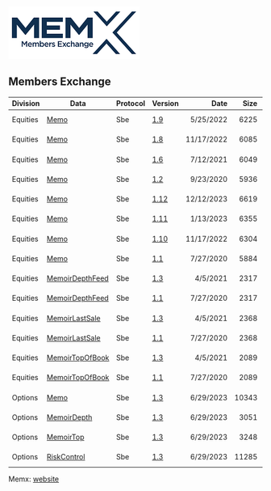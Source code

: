 [![Memx](https://github.com/Open-Markets-Initiative/Directory/blob/main/Organizations/Memx/Images/Logo.png)](https://memx.com)


## Members Exchange

| Division | Data | Protocol | Version | Date | Size | [Status][Omi.Glossary.Status] | [Testing][Omi.Glossary.Testing] | Specification |
| --- | --- | --- | --- | ---: | ---: | --- | --- | --- |
| Equities | [Memo][Memx.Equities.Memo.Sbe.v1.9.Dissector] | Sbe | [1.9][Memx.Equities.Memo.Sbe.v1.9.Dissector] | 5/25/2022 | 6225 | [Deprecated][Omi.Glossary.Status.Deprecated] | [Untested][Omi.Glossary.Testing.Untested] | [url][Memx.Equities.Memo.Sbe.v1.9.Url] - [pdf][Memx.Equities.Memo.Sbe.v1.9.Pdf] - [xml][Memx.Equities.Memo.Sbe.v1.9.Xml] |
| Equities | [Memo][Memx.Equities.Memo.Sbe.v1.8.Dissector] | Sbe | [1.8][Memx.Equities.Memo.Sbe.v1.8.Dissector] | 11/17/2022 | 6085 | [Deprecated][Omi.Glossary.Status.Deprecated] | [Untested][Omi.Glossary.Testing.Untested] | [url][Memx.Equities.Memo.Sbe.v1.8.Url] - [pdf][Memx.Equities.Memo.Sbe.v1.8.Pdf] - [xml][Memx.Equities.Memo.Sbe.v1.8.Xml] |
| Equities | [Memo][Memx.Equities.Memo.Sbe.v1.6.Dissector] | Sbe | [1.6][Memx.Equities.Memo.Sbe.v1.6.Dissector] | 7/12/2021 | 6049 | [Deprecated][Omi.Glossary.Status.Deprecated] | [Untested][Omi.Glossary.Testing.Untested] | [url][Memx.Equities.Memo.Sbe.v1.6.Url] - [pdf][Memx.Equities.Memo.Sbe.v1.6.Pdf] - [xml][Memx.Equities.Memo.Sbe.v1.6.Xml] |
| Equities | [Memo][Memx.Equities.Memo.Sbe.v1.2.Dissector] | Sbe | [1.2][Memx.Equities.Memo.Sbe.v1.2.Dissector] | 9/23/2020 | 5936 | [Deprecated][Omi.Glossary.Status.Deprecated] | [Untested][Omi.Glossary.Testing.Untested] | [url][Memx.Equities.Memo.Sbe.v1.2.Url] - [pdf][Memx.Equities.Memo.Sbe.v1.2.Pdf] - [xml][Memx.Equities.Memo.Sbe.v1.2.Xml] |
| Equities | [Memo][Memx.Equities.Memo.Sbe.v1.12.Dissector] | Sbe | [1.12][Memx.Equities.Memo.Sbe.v1.12.Dissector] | 12/12/2023 | 6619 | [Active][Omi.Glossary.Status.Active] | [Untested][Omi.Glossary.Testing.Untested] | [url][Memx.Equities.Memo.Sbe.v1.12.Url] - [pdf][Memx.Equities.Memo.Sbe.v1.12.Pdf] - [xml][Memx.Equities.Memo.Sbe.v1.12.Xml] |
| Equities | [Memo][Memx.Equities.Memo.Sbe.v1.11.Dissector] | Sbe | [1.11][Memx.Equities.Memo.Sbe.v1.11.Dissector] | 1/13/2023 | 6355 | [Active][Omi.Glossary.Status.Active] | [Untested][Omi.Glossary.Testing.Untested] | [url][Memx.Equities.Memo.Sbe.v1.11.Url] - [pdf][Memx.Equities.Memo.Sbe.v1.11.Pdf] - [xml][Memx.Equities.Memo.Sbe.v1.11.Xml] |
| Equities | [Memo][Memx.Equities.Memo.Sbe.v1.10.Dissector] | Sbe | [1.10][Memx.Equities.Memo.Sbe.v1.10.Dissector] | 11/17/2022 | 6304 | [Deprecated][Omi.Glossary.Status.Deprecated] | [Untested][Omi.Glossary.Testing.Untested] | [url][Memx.Equities.Memo.Sbe.v1.10.Url] - [pdf][Memx.Equities.Memo.Sbe.v1.10.Pdf] - [xml][Memx.Equities.Memo.Sbe.v1.10.Xml] |
| Equities | [Memo][Memx.Equities.Memo.Sbe.v1.1.Dissector] | Sbe | [1.1][Memx.Equities.Memo.Sbe.v1.1.Dissector] | 7/27/2020 | 5884 | [Deprecated][Omi.Glossary.Status.Deprecated] | [Untested][Omi.Glossary.Testing.Untested] | [url][Memx.Equities.Memo.Sbe.v1.1.Url] - [pdf][Memx.Equities.Memo.Sbe.v1.1.Pdf] - [xml][Memx.Equities.Memo.Sbe.v1.1.Xml] |
| Equities | [MemoirDepthFeed][Memx.Equities.MemoirDepthFeed.Sbe.v1.3.Dissector] | Sbe | [1.3][Memx.Equities.MemoirDepthFeed.Sbe.v1.3.Dissector] | 4/5/2021 | 2317 | [Active][Omi.Glossary.Status.Active] | [Beta][Omi.Glossary.Testing.Beta] | [url][Memx.Equities.MemoirDepthFeed.Sbe.v1.3.Url] - [pdf][Memx.Equities.MemoirDepthFeed.Sbe.v1.3.Pdf] - [xml][Memx.Equities.MemoirDepthFeed.Sbe.v1.3.Xml] |
| Equities | [MemoirDepthFeed][Memx.Equities.MemoirDepthFeed.Sbe.v1.1.Dissector] | Sbe | [1.1][Memx.Equities.MemoirDepthFeed.Sbe.v1.1.Dissector] | 7/27/2020 | 2317 | [Deprecated][Omi.Glossary.Status.Deprecated] | [Beta][Omi.Glossary.Testing.Beta] | [url][Memx.Equities.MemoirDepthFeed.Sbe.v1.1.Url] - [pdf][Memx.Equities.MemoirDepthFeed.Sbe.v1.1.Pdf] - [xml][Memx.Equities.MemoirDepthFeed.Sbe.v1.1.Xml] |
| Equities | [MemoirLastSale][Memx.Equities.MemoirLastSale.Sbe.v1.3.Dissector] | Sbe | [1.3][Memx.Equities.MemoirLastSale.Sbe.v1.3.Dissector] | 4/5/2021 | 2368 | [Active][Omi.Glossary.Status.Active] | [Beta][Omi.Glossary.Testing.Beta] | [url][Memx.Equities.MemoirLastSale.Sbe.v1.3.Url] - [pdf][Memx.Equities.MemoirLastSale.Sbe.v1.3.Pdf] - [xml][Memx.Equities.MemoirLastSale.Sbe.v1.3.Xml] |
| Equities | [MemoirLastSale][Memx.Equities.MemoirLastSale.Sbe.v1.1.Dissector] | Sbe | [1.1][Memx.Equities.MemoirLastSale.Sbe.v1.1.Dissector] | 7/27/2020 | 2368 | [Deprecated][Omi.Glossary.Status.Deprecated] | [Beta][Omi.Glossary.Testing.Beta] | [url][Memx.Equities.MemoirLastSale.Sbe.v1.1.Url] - [pdf][Memx.Equities.MemoirLastSale.Sbe.v1.1.Pdf] - [xml][Memx.Equities.MemoirLastSale.Sbe.v1.1.Xml] |
| Equities | [MemoirTopOfBook][Memx.Equities.MemoirTopOfBook.Sbe.v1.3.Dissector] | Sbe | [1.3][Memx.Equities.MemoirTopOfBook.Sbe.v1.3.Dissector] | 4/5/2021 | 2089 | [Active][Omi.Glossary.Status.Active] | [Beta][Omi.Glossary.Testing.Beta] | [url][Memx.Equities.MemoirTopOfBook.Sbe.v1.3.Url] - [pdf][Memx.Equities.MemoirTopOfBook.Sbe.v1.3.Pdf] - [xml][Memx.Equities.MemoirTopOfBook.Sbe.v1.3.Xml] |
| Equities | [MemoirTopOfBook][Memx.Equities.MemoirTopOfBook.Sbe.v1.1.Dissector] | Sbe | [1.1][Memx.Equities.MemoirTopOfBook.Sbe.v1.1.Dissector] | 7/27/2020 | 2089 | [Deprecated][Omi.Glossary.Status.Deprecated] | [Beta][Omi.Glossary.Testing.Beta] | [url][Memx.Equities.MemoirTopOfBook.Sbe.v1.1.Url] - [pdf][Memx.Equities.MemoirTopOfBook.Sbe.v1.1.Pdf] - [xml][Memx.Equities.MemoirTopOfBook.Sbe.v1.1.Xml] |
| Options | [Memo][Memx.Options.Memo.Sbe.v1.3.Dissector] | Sbe | [1.3][Memx.Options.Memo.Sbe.v1.3.Dissector] | 6/29/2023 | 10343 | [Active][Omi.Glossary.Status.Active] | [Beta][Omi.Glossary.Testing.Beta] | [url][Memx.Options.Memo.Sbe.v1.3.Url] - [pdf][Memx.Options.Memo.Sbe.v1.3.Pdf] - [xml][Memx.Options.Memo.Sbe.v1.3.Xml] |
| Options | [MemoirDepth][Memx.Options.MemoirDepth.Sbe.v1.3.Dissector] | Sbe | [1.3][Memx.Options.MemoirDepth.Sbe.v1.3.Dissector] | 6/29/2023 | 3051 | [Active][Omi.Glossary.Status.Active] | [Verified][Omi.Glossary.Testing.Verified] | [url][Memx.Options.MemoirDepth.Sbe.v1.3.Url] - [pdf][Memx.Options.MemoirDepth.Sbe.v1.3.Pdf] - [xml][Memx.Options.MemoirDepth.Sbe.v1.3.Xml] |
| Options | [MemoirTop][Memx.Options.MemoirTop.Sbe.v1.3.Dissector] | Sbe | [1.3][Memx.Options.MemoirTop.Sbe.v1.3.Dissector] | 6/29/2023 | 3248 | [Active][Omi.Glossary.Status.Active] | [Beta][Omi.Glossary.Testing.Beta] | [url][Memx.Options.MemoirTop.Sbe.v1.3.Url] - [pdf][Memx.Options.MemoirTop.Sbe.v1.3.Pdf] - [xml][Memx.Options.MemoirTop.Sbe.v1.3.Xml] |
| Options | [RiskControl][Memx.Options.RiskControl.Sbe.v1.3.Dissector] | Sbe | [1.3][Memx.Options.RiskControl.Sbe.v1.3.Dissector] | 6/29/2023 | 11285 | [Active][Omi.Glossary.Status.Active] | [Beta][Omi.Glossary.Testing.Beta] | [url][Memx.Options.RiskControl.Sbe.v1.3.Url] - [pdf][Memx.Options.RiskControl.Sbe.v1.3.Pdf] - [xml][Memx.Options.RiskControl.Sbe.v1.3.Xml] |


Memx: [website](https://memx.com "Go to Members Exchange")


[Omi.Glossary.Status]: https://github.com/Open-Markets-Initiative/Directory/blob/main/Glossary/Status.md "Protocol Deployment Status"
[Omi.Glossary.Status.Active]: https://github.com/Open-Markets-Initiative/Directory/blob/main/Glossary/Status.md "Deployment Status: Protocol is in active production"
[Omi.Glossary.Status.Deprecated]: https://github.com/Open-Markets-Initiative/Directory/blob/main/Glossary/Status.md "Deployment Status: Protocol is no longer in active use"
[Omi.Glossary.Status.Future]: https://github.com/Open-Markets-Initiative/Directory/blob/main/Glossary/Status.md "Deployment Status: Protocol is not yet deployed to an active production environment"
[Omi.Glossary.Status.Unknown]: https://github.com/Open-Markets-Initiative/Directory/blob/main/Glossary/Status.md "Deployment Status: Protocol deployment status is unknown"
[Omi.Glossary.Status.Header]: https://github.com/Open-Markets-Initiative/Directory/blob/main/Glossary/Status.md "Deployment Status: Header only protocol provided for debugging"
[Omi.Glossary.Testing]: https://github.com/Open-Markets-Initiative/Directory/blob/main/Glossary/Testing.md "Protocol Testing Status"
[Omi.Glossary.Testing.Verified]: https://github.com/Open-Markets-Initiative/Directory/blob/main/Glossary/Testing.md "Testing Status: Protocol has been tested on live data"
[Omi.Glossary.Testing.Incomplete]: https://github.com/Open-Markets-Initiative/Directory/blob/main/Glossary/Testing.md "Testing Status: Protocol has been tested on live data but contains known issues"
[Omi.Glossary.Testing.Beta]: https://github.com/Open-Markets-Initiative/Directory/blob/main/Glossary/Testing.md "Testing Status: Protocol has not been tested and structure is speculative"
[Omi.Glossary.Testing.Untested]: https://github.com/Open-Markets-Initiative/Directory/blob/main/Glossary/Testing.md "Testing Status: Protocol has not been tested on live data"

[Memx.Equities.MemoirDepthFeed.Sbe.v1.1.Dissector]: https://github.com/Open-Markets-Initiative/wireshark-lua/blob/main/Memx/Memx.Equities.MemoirDepthFeed.Sbe.v1.1.Script.Dissector.lua "Memx Equities MemoirDepthFeed Sbe v1.1 Wireshark Dissector"
[Memx.Equities.MemoirDepthFeed.Sbe.v1.1.Url]: https://memxtrading.com/ "Members Exchange 1.1 Url"
[Memx.Equities.MemoirDepthFeed.Sbe.v1.1.Pdf]: https://github.com/Open-Markets-Initiative/Directory/blob/main/Organizations/Memx/Specifications/Memx.Equities.MemoirDepthFeed.Sbe.v1.1.pdf "Members Exchange 1.1 Pdf"
[Memx.Equities.MemoirDepthFeed.Sbe.v1.1.Xml]: https://github.com/Open-Markets-Initiative/Directory/blob/main/Organizations/Memx/Specifications/Memx.Equities.MemoirDepthFeed.Sbe.v1.1.xml "Members Exchange 1.1 Xml"
[Memx.Equities.MemoirDepthFeed.Sbe.v1.3.Dissector]: https://github.com/Open-Markets-Initiative/wireshark-lua/blob/main/Memx/Memx.Equities.MemoirDepthFeed.Sbe.v1.3.Script.Dissector.lua "Memx Equities MemoirDepthFeed Sbe v1.3 Wireshark Dissector"
[Memx.Equities.MemoirDepthFeed.Sbe.v1.3.Url]: https://memxtrading.com/ "Members Exchange 1.3 Url"
[Memx.Equities.MemoirDepthFeed.Sbe.v1.3.Pdf]: https://github.com/Open-Markets-Initiative/Directory/blob/main/Organizations/Memx/Specifications/Memx.Equities.MemoirDepthFeed.Sbe.v1.3.pdf "Members Exchange 1.3 Pdf"
[Memx.Equities.MemoirDepthFeed.Sbe.v1.3.Xml]: https://github.com/Open-Markets-Initiative/Directory/blob/main/Organizations/Memx/Specifications/Memx.Equities.MemoirDepthFeed.Sbe.v1.3.xml "Members Exchange 1.3 Xml"
[Memx.Equities.MemoirLastSale.Sbe.v1.1.Dissector]: https://github.com/Open-Markets-Initiative/wireshark-lua/blob/main/Memx/Memx.Equities.MemoirLastSale.Sbe.v1.1.Script.Dissector.lua "Memx Equities MemoirLastSale Sbe v1.1 Wireshark Dissector"
[Memx.Equities.MemoirLastSale.Sbe.v1.1.Url]: https://memxtrading.com/ "Members Exchange 1.1 Url"
[Memx.Equities.MemoirLastSale.Sbe.v1.1.Pdf]: https://github.com/Open-Markets-Initiative/Directory/blob/main/Organizations/Memx/Specifications/Memx.Equities.MemoirLastSale.Sbe.v1.1.pdf "Members Exchange 1.1 Pdf"
[Memx.Equities.MemoirLastSale.Sbe.v1.1.Xml]: https://github.com/Open-Markets-Initiative/Directory/blob/main/Organizations/Memx/Specifications/Memx.Equities.MemoirLastSale.Sbe.v1.1.xml "Members Exchange 1.1 Xml"
[Memx.Equities.MemoirLastSale.Sbe.v1.3.Dissector]: https://github.com/Open-Markets-Initiative/wireshark-lua/blob/main/Memx/Memx.Equities.MemoirLastSale.Sbe.v1.3.Script.Dissector.lua "Memx Equities MemoirLastSale Sbe v1.3 Wireshark Dissector"
[Memx.Equities.MemoirLastSale.Sbe.v1.3.Url]: https://memxtrading.com/ "Members Exchange 1.3 Url"
[Memx.Equities.MemoirLastSale.Sbe.v1.3.Pdf]: https://github.com/Open-Markets-Initiative/Directory/blob/main/Organizations/Memx/Specifications/Memx.Equities.MemoirLastSale.Sbe.v1.3.pdf "Members Exchange 1.3 Pdf"
[Memx.Equities.MemoirLastSale.Sbe.v1.3.Xml]: https://github.com/Open-Markets-Initiative/Directory/blob/main/Organizations/Memx/Specifications/Memx.Equities.MemoirLastSale.Sbe.v1.3.xml "Members Exchange 1.3 Xml"
[Memx.Equities.MemoirTopOfBook.Sbe.v1.1.Dissector]: https://github.com/Open-Markets-Initiative/wireshark-lua/blob/main/Memx/Memx.Equities.MemoirTopOfBook.Sbe.v1.1.Script.Dissector.lua "Memx Equities MemoirTopOfBook Sbe v1.1 Wireshark Dissector"
[Memx.Equities.MemoirTopOfBook.Sbe.v1.1.Url]: https://memxtrading.com/ "Members Exchange 1.1 Url"
[Memx.Equities.MemoirTopOfBook.Sbe.v1.1.Pdf]: https://github.com/Open-Markets-Initiative/Directory/blob/main/Organizations/Memx/Specifications/Memx.Equities.MemoirLastSale.Sbe.v1.1.pdf "Members Exchange 1.1 Pdf"
[Memx.Equities.MemoirTopOfBook.Sbe.v1.1.Xml]: https://github.com/Open-Markets-Initiative/Directory/blob/main/Organizations/Memx/Specifications/Memx.Equities.MemoirTopOfBook.Sbe.v1.1.xml "Members Exchange 1.1 Xml"
[Memx.Equities.MemoirTopOfBook.Sbe.v1.3.Dissector]: https://github.com/Open-Markets-Initiative/wireshark-lua/blob/main/Memx/Memx.Equities.MemoirTopOfBook.Sbe.v1.3.Script.Dissector.lua "Memx Equities MemoirTopOfBook Sbe v1.3 Wireshark Dissector"
[Memx.Equities.MemoirTopOfBook.Sbe.v1.3.Url]: https://memxtrading.com/ "Members Exchange 1.3 Url"
[Memx.Equities.MemoirTopOfBook.Sbe.v1.3.Pdf]: https://github.com/Open-Markets-Initiative/Directory/blob/main/Organizations/Memx/Specifications/Memx.Equities.MemoirLastSale.Sbe.v1.3.pdf "Members Exchange 1.3 Pdf"
[Memx.Equities.MemoirTopOfBook.Sbe.v1.3.Xml]: https://github.com/Open-Markets-Initiative/Directory/blob/main/Organizations/Memx/Specifications/Memx.Equities.MemoirTopOfBook.Sbe.v1.3.xml "Members Exchange 1.3 Xml"
[Memx.Equities.Memo.Sbe.v1.1.Dissector]: https://github.com/Open-Markets-Initiative/wireshark-lua/blob/main/Memx/Memx.Equities.Memo.Sbe.v1.1.Script.Dissector.lua "Memx Equities Memo Sbe v1.1 Wireshark Dissector"
[Memx.Equities.Memo.Sbe.v1.1.Url]: https://memxtrading.com/ "Members Exchange 1.1 Url"
[Memx.Equities.Memo.Sbe.v1.1.Pdf]: https://github.com/Open-Markets-Initiative/Directory/blob/main/Organizations/Memx/Specifications/Memx.Equities.Memo.Sbe.v1.1.pdf "Members Exchange 1.1 Pdf"
[Memx.Equities.Memo.Sbe.v1.1.Xml]: https://github.com/Open-Markets-Initiative/Directory/blob/main/Organizations/Memx/Specifications/Memx.Equities.Memo.Sbe.v1.1.xml "Members Exchange 1.1 Xml"
[Memx.Equities.Memo.Sbe.v1.2.Dissector]: https://github.com/Open-Markets-Initiative/wireshark-lua/blob/main/Memx/Memx.Equities.Memo.Sbe.v1.2.Script.Dissector.lua "Memx Equities Memo Sbe v1.2 Wireshark Dissector"
[Memx.Equities.Memo.Sbe.v1.2.Url]: https://memxtrading.com/ "Members Exchange 1.2 Url"
[Memx.Equities.Memo.Sbe.v1.2.Pdf]: https://github.com/Open-Markets-Initiative/Directory/blob/main/Organizations/Memx/Specifications/Memx.Equities.Memo.Sbe.v1.1.pdf "Members Exchange 1.2 Pdf"
[Memx.Equities.Memo.Sbe.v1.2.Xml]: https://github.com/Open-Markets-Initiative/Directory/blob/main/Organizations/Memx/Specifications/Memx.Equities.Memo.Sbe.v1.1.xml "Members Exchange 1.2 Xml"
[Memx.Equities.Memo.Sbe.v1.6.Dissector]: https://github.com/Open-Markets-Initiative/wireshark-lua/blob/main/Memx/Memx.Equities.Memo.Sbe.v1.6.Script.Dissector.lua "Memx Equities Memo Sbe v1.6 Wireshark Dissector"
[Memx.Equities.Memo.Sbe.v1.6.Url]: https://memxtrading.com/ "Members Exchange 1.6 Url"
[Memx.Equities.Memo.Sbe.v1.6.Pdf]: https://github.com/Open-Markets-Initiative/Directory/blob/main/Organizations/Memx/Specifications/Memx.Equities.Memo.Sbe.v1.6.pdf "Members Exchange 1.6 Pdf"
[Memx.Equities.Memo.Sbe.v1.6.Xml]: https://github.com/Open-Markets-Initiative/Directory/blob/main/Organizations/Memx/Specifications/Memx.Equities.Memo.Sbe.v1.6.xml "Members Exchange 1.6 Xml"
[Memx.Equities.Memo.Sbe.v1.8.Dissector]: https://github.com/Open-Markets-Initiative/wireshark-lua/blob/main/Memx/Memx.Equities.Memo.Sbe.v1.8.Script.Dissector.lua "Memx Equities Memo Sbe v1.8 Wireshark Dissector"
[Memx.Equities.Memo.Sbe.v1.8.Url]: https://memxtrading.com/ "Members Exchange 1.8 Url"
[Memx.Equities.Memo.Sbe.v1.8.Pdf]: https://github.com/Open-Markets-Initiative/Directory/blob/main/Organizations/Memx/Specifications/Memx.Equities.Memo.Sbe.v1.8.pdf "Members Exchange 1.8 Pdf"
[Memx.Equities.Memo.Sbe.v1.8.Xml]: https://github.com/Open-Markets-Initiative/Directory/blob/main/Organizations/Memx/Specifications/Memx.Equities.Memo.Sbe.v1.8.xml "Members Exchange 1.8 Xml"
[Memx.Equities.Memo.Sbe.v1.9.Dissector]: https://github.com/Open-Markets-Initiative/wireshark-lua/blob/main/Memx/Memx.Equities.Memo.Sbe.v1.9.Script.Dissector.lua "Memx Equities Memo Sbe v1.9 Wireshark Dissector"
[Memx.Equities.Memo.Sbe.v1.9.Url]: https://memxtrading.com/ "Members Exchange 1.9 Url"
[Memx.Equities.Memo.Sbe.v1.9.Pdf]: https://github.com/Open-Markets-Initiative/Directory/blob/main/Organizations/Memx/Specifications/Memx.Equities.Memo.Sbe.v1.9.pdf "Members Exchange 1.9 Pdf"
[Memx.Equities.Memo.Sbe.v1.9.Xml]: https://github.com/Open-Markets-Initiative/Directory/blob/main/Organizations/Memx/Specifications/Memx.Equities.Memo.Sbe.v1.9.xml "Members Exchange 1.9 Xml"
[Memx.Equities.Memo.Sbe.v1.10.Dissector]: https://github.com/Open-Markets-Initiative/wireshark-lua/blob/main/Memx/Memx.Equities.Memo.Sbe.v1.10.Script.Dissector.lua "Memx Equities Memo Sbe v1.10 Wireshark Dissector"
[Memx.Equities.Memo.Sbe.v1.10.Url]: https://memxtrading.com/ "Members Exchange 1.10 Url"
[Memx.Equities.Memo.Sbe.v1.10.Pdf]: https://github.com/Open-Markets-Initiative/Directory/blob/main/Organizations/Memx/Specifications/Memx.Equities.Memo.Sbe.v1.10.pdf "Members Exchange 1.10 Pdf"
[Memx.Equities.Memo.Sbe.v1.10.Xml]: https://github.com/Open-Markets-Initiative/Directory/blob/main/Organizations/Memx/Specifications/Memx.Equities.Memo.Sbe.v1.10.xml "Members Exchange 1.10 Xml"
[Memx.Equities.Memo.Sbe.v1.11.Dissector]: https://github.com/Open-Markets-Initiative/wireshark-lua/blob/main/Memx/Memx.Equities.Memo.Sbe.v1.11.Script.Dissector.lua "Memx Equities Memo Sbe v1.11 Wireshark Dissector"
[Memx.Equities.Memo.Sbe.v1.11.Url]: https://memxtrading.com/ "Members Exchange 1.11 Url"
[Memx.Equities.Memo.Sbe.v1.11.Pdf]: https://github.com/Open-Markets-Initiative/Directory/blob/main/Organizations/Memx/Specifications/Memx.Equities.Memo.Sbe.v1.11.pdf "Members Exchange 1.11 Pdf"
[Memx.Equities.Memo.Sbe.v1.11.Xml]: https://github.com/Open-Markets-Initiative/Directory/blob/main/Organizations/Memx/Specifications/Memx.Equities.Memo.Sbe.v1.11.xml "Members Exchange 1.11 Xml"
[Memx.Equities.Memo.Sbe.v1.12.Dissector]: https://github.com/Open-Markets-Initiative/wireshark-lua/blob/main/Memx/Memx.Equities.Memo.Sbe.v1.12.Script.Dissector.lua "Memx Equities Memo Sbe v1.12 Wireshark Dissector"
[Memx.Equities.Memo.Sbe.v1.12.Url]: https://memxtrading.com/ "Members Exchange 1.12 Url"
[Memx.Equities.Memo.Sbe.v1.12.Pdf]: https://github.com/Open-Markets-Initiative/Directory/blob/main/Organizations/Memx/Specifications/Memx.Equities.Memo.Sbe.v1.12.pdf "Members Exchange 1.12 Pdf"
[Memx.Equities.Memo.Sbe.v1.12.Xml]: https://github.com/Open-Markets-Initiative/Directory/blob/main/Organizations/Memx/Specifications/Memx.Equities.Memo.Sbe.v1.12.xml "Members Exchange 1.12 Xml"
[Memx.Options.MemoirTop.Sbe.v1.3.Dissector]: https://github.com/Open-Markets-Initiative/wireshark-lua/blob/main/Memx/Memx.Options.MemoirTop.Sbe.v1.3.Script.Dissector.lua "Memx Options MemoirTop Sbe v1.3 Wireshark Dissector"
[Memx.Options.MemoirTop.Sbe.v1.3.Url]: https://memxtrading.com/ "Members Exchange 1.3 Url"
[Memx.Options.MemoirTop.Sbe.v1.3.Pdf]: https://github.com/Open-Markets-Initiative/Directory/blob/main/Organizations/Memx/Specifications/Memx.Options.MemoirTop.Sbe.v1.3.pdf "Members Exchange 1.3 Pdf"
[Memx.Options.MemoirTop.Sbe.v1.3.Xml]: https://github.com/Open-Markets-Initiative/Directory/blob/main/Organizations/Memx/Specifications/Memx.Options.MemoirTop.Sbe.v1.3.xml "Members Exchange 1.3 Xml"
[Memx.Options.MemoirDepth.Sbe.v1.3.Dissector]: https://github.com/Open-Markets-Initiative/wireshark-lua/blob/main/Memx/Memx.Options.MemoirDepth.Sbe.v1.3.Script.Dissector.lua "Memx Options MemoirDepth Sbe v1.3 Wireshark Dissector"
[Memx.Options.MemoirDepth.Sbe.v1.3.Url]: https://memxtrading.com/ "Members Exchange 1.3 Url"
[Memx.Options.MemoirDepth.Sbe.v1.3.Pdf]: https://github.com/Open-Markets-Initiative/Directory/blob/main/Organizations/Memx/Specifications/Memx.Options.MemoirDepth.Sbe.v1.3.pdf "Members Exchange 1.3 Pdf"
[Memx.Options.MemoirDepth.Sbe.v1.3.Xml]: https://github.com/Open-Markets-Initiative/Directory/blob/main/Organizations/Memx/Specifications/Memx.Options.MemoirDepth.Sbe.v1.3.xml "Members Exchange 1.3 Xml"
[Memx.Options.Memo.Sbe.v1.3.Dissector]: https://github.com/Open-Markets-Initiative/wireshark-lua/blob/main/Memx/Memx.Options.Memo.Sbe.v1.3.Script.Dissector.lua "Memx Options Memo Sbe v1.3 Wireshark Dissector"
[Memx.Options.Memo.Sbe.v1.3.Url]: https://memxtrading.com/ "Members Exchange 1.3 Url"
[Memx.Options.Memo.Sbe.v1.3.Pdf]: https://github.com/Open-Markets-Initiative/Directory/blob/main/Organizations/Memx/Specifications/Memx.Options.Memo.Sbe.v1.3.pdf "Members Exchange 1.3 Pdf"
[Memx.Options.Memo.Sbe.v1.3.Xml]: https://github.com/Open-Markets-Initiative/Directory/blob/main/Organizations/Memx/Specifications/Memx.Options.Memo.Sbe.v1.3.xml "Members Exchange 1.3 Xml"
[Memx.Options.RiskControl.Sbe.v1.3.Dissector]: https://github.com/Open-Markets-Initiative/wireshark-lua/blob/main/Memx/Memx.Options.RiskControl.Sbe.v1.3.Script.Dissector.lua "Memx Options RiskControl Sbe v1.3 Wireshark Dissector"
[Memx.Options.RiskControl.Sbe.v1.3.Url]: https://memxtrading.com/ "Members Exchange 1.3 Url"
[Memx.Options.RiskControl.Sbe.v1.3.Pdf]: https://github.com/Open-Markets-Initiative/Directory/blob/main/Organizations/Memx/Specifications/Memx.Options.RiskControl.Sbe.v1.3.pdf "Members Exchange 1.3 Pdf"
[Memx.Options.RiskControl.Sbe.v1.3.Xml]: https://github.com/Open-Markets-Initiative/Directory/blob/main/Organizations/Memx/Specifications/Memx.Options.RiskControl.Sbe.v1.3.xml "Members Exchange 1.3 Xml"
